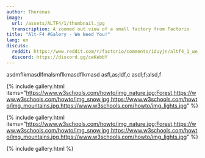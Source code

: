 ```yaml
---
author: Therenas
image:
  url: /assets/ALTF4/1/thumbnail.jpg
  transcription: A zoomed out view of a small factory from Factorio
title: "Alt-F4 #Galery - We Need You!"
lang: en
discuss:
  reddit: https://www.reddit.com/r/factorio/comments/iduyjn/altf4_1_we_need_you/
  discord: https://discord.gg/ceKebbY
---
```


asdmflkmasdlfmalsmflkmasdflkmasd
asfl,as;ldf,c
asdl;f;alsd,f

{% include gallery.html items="https://www.w3schools.com/howto/img_nature.jpg;Forest,https://www.w3schools.com/howto/img_snow.jpg,https://www.w3schools.com/howto/img_mountains.jpg,https://www.w3schools.com/howto/img_lights.jpg" %}

{% include gallery.html items="https://www.w3schools.com/howto/img_nature.jpg;Forest,https://www.w3schools.com/howto/img_snow.jpg,https://www.w3schools.com/howto/img_mountains.jpg,https://www.w3schools.com/howto/img_lights.jpg" %}

{% include gallery.html %}

